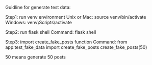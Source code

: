 Guidline for generate test data:

Step1: run venv environment
Unix or Mac: source venv/bin/activate
Windows: venv\Scripts\activate

Step2: run flask shell
Command: flask shell

Step3: import create_fake_posts function
Command:
from app.test_fake_data import create_fake_posts
create_fake_posts(50)

50 means generate 50 posts